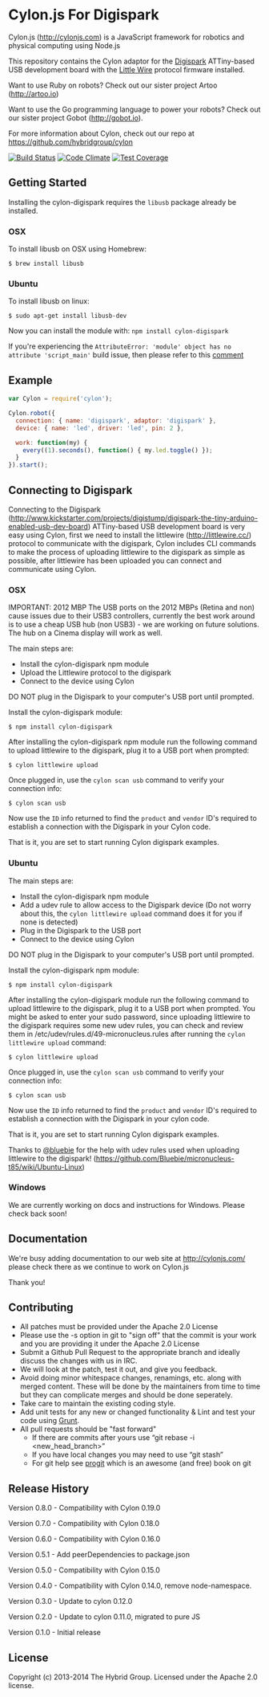 # Cylon.js For Digispark

Cylon.js (http://cylonjs.com) is a JavaScript framework for robotics and physical computing using Node.js

This repository contains the Cylon adaptor for the [Digispark](http://www.kickstarter.com/projects/digistump/digispark-the-tiny-arduino-enabled-usb-dev-board) ATTiny-based USB development board with the [Little Wire](http://littlewire.cc/) protocol firmware installed.

Want to use Ruby on robots? Check out our sister project Artoo (http://artoo.io)

Want to use the Go programming language to power your robots? Check out our sister project Gobot (http://gobot.io).

For more information about Cylon, check out our repo at https://github.com/hybridgroup/cylon

[![Build Status](https://secure.travis-ci.org/hybridgroup/cylon-digispark.png?branch=master)](http://travis-ci.org/hybridgroup/cylon-digispark) [![Code Climate](https://codeclimate.com/github/hybridgroup/cylon-digispark/badges/gpa.svg)](https://codeclimate.com/github/hybridgroup/cylon-digispark) [![Test Coverage](https://codeclimate.com/github/hybridgroup/cylon-digispark/badges/coverage.svg)](https://codeclimate.com/github/hybridgroup/cylon-digispark)

## Getting Started

Installing the cylon-digispark requires the `libusb` package already be installed.

### OSX

To install libusb on OSX using Homebrew:

```
$ brew install libusb
```

### Ubuntu

To install libusb on linux:

```
$ sudo apt-get install libusb-dev
```

Now you can install the module with: `npm install cylon-digispark`

If you're experiencing the `AttributeError: 'module' object has no attribute 'script_main'` build issue, then please refer to this [comment](https://github.com/TooTallNate/node-gyp/issues/363#issuecomment-33212812)

## Example

```javascript
var Cylon = require('cylon');

Cylon.robot({
  connection: { name: 'digispark', adaptor: 'digispark' },
  device: { name: 'led', driver: 'led', pin: 2 },

  work: function(my) {
    every((1).seconds(), function() { my.led.toggle() });
  }
}).start();
```

## Connecting to Digispark

Connecting to the Digispark (http://www.kickstarter.com/projects/digistump/digispark-the-tiny-arduino-enabled-usb-dev-board)
ATTiny-based USB development board is very easy using Cylon, first we need to install the littlewire (http://littlewire.cc/)
protocol to communicate with the digispark, Cylon includes CLI commands to make the process of uploading littlewire to the
digispark as simple as possible, after littlewire has been uploaded you can connect and communicate using Cylon.

### OSX

IMPORTANT: 2012 MBP The USB ports on the 2012 MBPs (Retina and non) cause issues due to their USB3 controllers, currently the best work around is to use a cheap USB hub (non USB3) - we are working on future solutions. The hub on a Cinema display will work as well.

The main steps are:
- Install the cylon-digispark npm module
- Upload the Littlewire protocol to the digispark
- Connect to the device using Cylon

DO NOT plug in the Digispark to your computer's USB port until prompted.

Install the cylon-digispark module:

```
$ npm install cylon-digispark
```

After installing the cylon-digispark npm module run the following command to
upload littlewire to the digispark, plug it to a USB port when prompted:

```
$ cylon littlewire upload
```

Once plugged in, use the `cylon scan usb` command to verify your connection info:

```
$ cylon scan usb
```

Now use the `ID` info returned to find the `product` and `vendor` ID's required
to establish a connection with the Digispark in your Cylon code.

That is it, you are set to start running Cylon digispark examples.

### Ubuntu

The main steps are:
- Install the cylon-digispark npm module
- Add a udev rule to allow access to the Digispark device (Do not worry
  about this, the `cylon littlewire upload` command does it for you if none is detected)
- Plug in the Digispark to the USB port
- Connect to the device using Cylon

DO NOT plug in the Digispark to your computer's USB port until prompted.

Install the cylon-digispark npm module:

```
$ npm install cylon-digispark
```

After installing the cylon-digispark module run the following command to
upload littlewire to the digispark, plug it to a USB port when
prompted. You might be asked to enter your sudo password, since
uploading littlewire to the digispark requires some new udev rules, you
can check and review them in /etc/udev/rules.d/49-micronucleus.rules
after running the `cylon littlewire upload` command:

```
$ cylon littlewire upload
```

Once plugged in, use the `cylon scan usb` command to verify your connection info:

```
$ cylon scan usb
```

Now use the `ID` info returned to find the `product` and `vendor` ID's required to establish a connection with the Digispark in your cylon code.

That is it, you are set to start running Cylon digispark examples.

Thanks to [@bluebie](https://github.com/Bluebie) for the help with udev rules used when uploading littlewire to the digispark! (https://github.com/Bluebie/micronucleus-t85/wiki/Ubuntu-Linux)

### Windows

We are currently working on docs and instructions for Windows. Please check back soon!

## Documentation
We're busy adding documentation to our web site at http://cylonjs.com/ please check there as we continue to work on Cylon.js

Thank you!

## Contributing

* All patches must be provided under the Apache 2.0 License
* Please use the -s option in git to "sign off" that the commit is your work and you are providing it under the Apache 2.0 License
* Submit a Github Pull Request to the appropriate branch and ideally discuss the changes with us in IRC.
* We will look at the patch, test it out, and give you feedback.
* Avoid doing minor whitespace changes, renamings, etc. along with merged content. These will be done by the maintainers from time to time but they can complicate merges and should be done seperately.
* Take care to maintain the existing coding style.
* Add unit tests for any new or changed functionality & Lint and test your code using [Grunt](http://gruntjs.com/).
* All pull requests should be "fast forward"
  * If there are commits after yours use “git rebase -i <new_head_branch>”
  * If you have local changes you may need to use “git stash”
  * For git help see [progit](http://git-scm.com/book) which is an awesome (and free) book on git

## Release History

Version 0.8.0 - Compatibility with Cylon 0.19.0

Version 0.7.0 - Compatibility with Cylon 0.18.0

Version 0.6.0 - Compatibility with Cylon 0.16.0

Version 0.5.1 - Add peerDependencies to package.json

Version 0.5.0 - Compatibility with Cylon 0.15.0

Version 0.4.0 - Compatibility with Cylon 0.14.0, remove node-namespace.

Version 0.3.0 - Update to cylon 0.12.0

Version 0.2.0 - Update to cylon 0.11.0, migrated to pure JS

Version 0.1.0 - Initial release

## License
Copyright (c) 2013-2014 The Hybrid Group. Licensed under the Apache 2.0 license.
